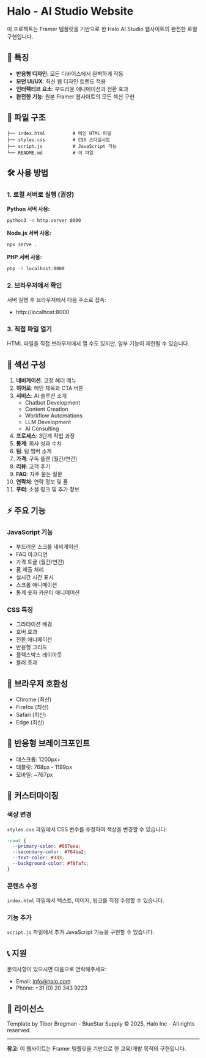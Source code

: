 # Halo - AI Studio Website

이 프로젝트는 Framer 템플릿을 기반으로 한 Halo AI Studio 웹사이트의 완전한 로컬 구현입니다.

## 🚀 특징

- **반응형 디자인**: 모든 디바이스에서 완벽하게 작동
- **모던 UI/UX**: 최신 웹 디자인 트렌드 적용
- **인터랙티브 요소**: 부드러운 애니메이션과 전환 효과
- **완전한 기능**: 원본 Framer 웹사이트의 모든 섹션 구현

## 📁 파일 구조

```
├── index.html          # 메인 HTML 파일
├── styles.css          # CSS 스타일시트
├── script.js           # JavaScript 기능
└── README.md           # 이 파일
```

## 🛠 사용 방법

### 1. 로컬 서버로 실행 (권장)

**Python 서버 사용:**
```bash
python3 -m http.server 8000
```

**Node.js 서버 사용:**
```bash
npx serve .
```

**PHP 서버 사용:**
```bash
php -S localhost:8000
```

### 2. 브라우저에서 확인

서버 실행 후 브라우저에서 다음 주소로 접속:
- http://localhost:8000

### 3. 직접 파일 열기

HTML 파일을 직접 브라우저에서 열 수도 있지만, 일부 기능이 제한될 수 있습니다.

## 🎨 섹션 구성

1. **네비게이션**: 고정 헤더 메뉴
2. **히어로**: 메인 제목과 CTA 버튼
3. **서비스**: AI 솔루션 소개
   - Chatbot Development
   - Content Creation
   - Workflow Automations
   - LLM Development
   - AI Consulting
4. **프로세스**: 3단계 작업 과정
5. **통계**: 회사 성과 수치
6. **팀**: 팀 멤버 소개
7. **가격**: 구독 플랜 (월간/연간)
8. **리뷰**: 고객 후기
9. **FAQ**: 자주 묻는 질문
10. **연락처**: 연락 정보 및 폼
11. **푸터**: 소셜 링크 및 추가 정보

## ⚡ 주요 기능

### JavaScript 기능
- 부드러운 스크롤 네비게이션
- FAQ 아코디언
- 가격 토글 (월간/연간)
- 폼 제출 처리
- 실시간 시간 표시
- 스크롤 애니메이션
- 통계 숫자 카운터 애니메이션

### CSS 특징
- 그라데이션 배경
- 호버 효과
- 전환 애니메이션
- 반응형 그리드
- 플렉스박스 레이아웃
- 블러 효과

## 🎯 브라우저 호환성

- Chrome (최신)
- Firefox (최신)
- Safari (최신)
- Edge (최신)

## 📱 반응형 브레이크포인트

- 데스크톱: 1200px+
- 태블릿: 768px - 1199px
- 모바일: ~767px

## 🔧 커스터마이징

### 색상 변경
`styles.css` 파일에서 CSS 변수를 수정하여 색상을 변경할 수 있습니다:

```css
:root {
  --primary-color: #667eea;
  --secondary-color: #764ba2;
  --text-color: #333;
  --background-color: #f8fafc;
}
```

### 콘텐츠 수정
`index.html` 파일에서 텍스트, 이미지, 링크를 직접 수정할 수 있습니다.

### 기능 추가
`script.js` 파일에서 추가 JavaScript 기능을 구현할 수 있습니다.

## 📞 지원

문의사항이 있으시면 다음으로 연락해주세요:
- Email: info@halo.com
- Phone: +31 (0) 20 343 9223

## 📄 라이선스

Template by Tibor Bregman - BlueStar Supply
© 2025, Halo Inc - All rights reserved.

---

**참고**: 이 웹사이트는 Framer 템플릿을 기반으로 한 교육/개발 목적의 구현입니다.
